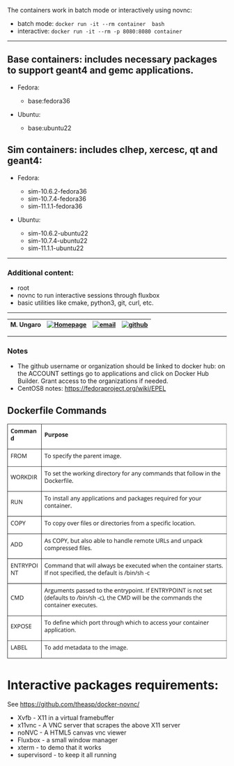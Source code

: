 The containers work in batch mode or interactively using novnc:

* batch mode:  `docker run -it --rm container  bash`
* interactive: `docker run -it --rm -p 8080:8080 container`

---

## Base containers: includes necessary packages to support geant4 and gemc applications.

- Fedora:
  - base:fedora36

  
- Ubuntu:
  - base:ubuntu22


## Sim containers: includes clhep, xercesc, qt and geant4: 

- Fedora:
  - sim-10.6.2-fedora36
  - sim-10.7.4-fedora36
  - sim-11.1.1-fedora36

- Ubuntu:
  - sim-10.6.2-ubuntu22
  - sim-10.7.4-ubuntu22
  - sim-11.1.1-ubuntu22

---


### Additional content:

- root
- novnc to run interactive sessions through fluxbox
- basic utilities like cmake, python3, git, curl, etc.

---



| M. Ungaro |   [![Homepage](https://cdn3.iconfinder.com/data/icons/feather-5/24/home-64.png)](https://maureeungaro.github.io/home/)   |        [![email](https://cdn4.iconfinder.com/data/icons/aiga-symbol-signs/439/aiga_mail-64.png)](mailto:ungaro@jlab.org)         | [![github](https://cdn4.iconfinder.com/data/icons/ionicons/512/icon-social-github-64.png)](https://github.com/maureeungaro)  | 
|:---------:|:------------------------------------------------------------------------------------------------------------------------:|:--------------------------------------------------------------------------------------------------------------------------------:|:----------------------------------------------------------------------------------------------------------------------------:|


---

### Notes

- The github username or organization should be linked to docker hub:
  on the ACCOUNT settings go to applications and click on Docker Hub Builder.
  Grant access to the organizations if needed.
- CentOS8 notes:  https://fedoraproject.org/wiki/EPEL


## Dockerfile Commands

![Alt dockerfile commands](dockerfile-commands.png?raw=true "dockerfile commands")


# Interactive packages requirements:

See https://github.com/theasp/docker-novnc/

- Xvfb - X11 in a virtual framebuffer
- x11vnc - A VNC server that scrapes the above X11 server
- noNVC - A HTML5 canvas vnc viewer
- Fluxbox - a small window manager
- xterm - to demo that it works
- supervisord - to keep it all running